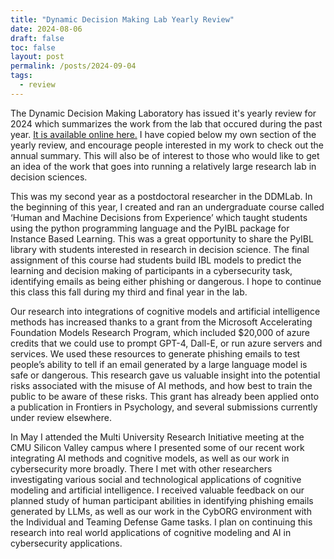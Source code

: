 ```yaml
---
title: "Dynamic Decision Making Lab Yearly Review"
date: 2024-08-06
draft: false
toc: false
layout: post
permalink: /posts/2024-09-04
tags:
  - review
---
```


The Dynamic Decision Making Laboratory has issued it's yearly review for 2024 which summarizes the work from the lab that occured during the past year. [It is available online here.](https://www.cmu.edu/dietrich/sds/ddmlab/newsletter/DDMLab_Fall2024.pdf) I have copied below my own section of the yearly review, and encourage people interested in my work to check out the annual summary. This will also be of interest to those who would like to get an idea of the work that goes into running a relatively large research lab in decision sciences.

This was my second year as a postdoctoral researcher in the DDMLab. In the beginning of this year, I created and ran an undergraduate course called ‘Human and Machine Decisions from Experience’ which taught students using the python programming language and the PyIBL package for Instance Based Learning. This was a great opportunity to share the PyIBL library with students interested in research in decision science. The final assignment of this course had students build IBL models to predict the learning and decision making of participants in a cybersecurity task, identifying emails as being either phishing or dangerous. I hope to continue this class this fall during my third and final year in the lab.  

Our research into integrations of cognitive models and artificial intelligence methods has increased thanks to a grant from the Microsoft Accelerating Foundation Models Research Program, which included $20,000 of azure credits that we could use to prompt GPT-4, Dall-E, or run azure servers and services. We used these resources to generate phishing emails to test people’s ability to tell if an email generated by a large language model is safe or dangerous. This research gave us valuable insight into the potential risks associated with the misuse of AI methods, and how best to train the public to be aware of these risks. This grant has already been applied onto a publication in Frontiers in Psychology, and several submissions currently under review elsewhere.  

In May I attended the Multi University Research Initiative meeting at the CMU Silicon Valley campus where I presented some of our recent work integrating AI methods and cognitive models, as well as our work in cybersecurity more broadly. There I met with other researchers investigating various social and technological applications of cognitive modeling and artificial intelligence. I received valuable feedback on our planned study of human participant abilities in identifying phishing emails generated by LLMs, as well as our work in the CybORG environment with the Individual and Teaming Defense Game tasks. I plan on continuing this research into real world applications of cognitive modeling and AI in cybersecurity applications.